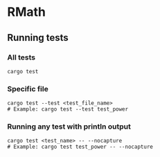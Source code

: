 # RMath

## Running tests
### All tests
```shell
cargo test
```

### Specific file
```shell
cargo test --test <test_file_name>
# Example: cargo test --test test_power
```

### Running any test with println output
```shell
cargo test <test_name> -- --nocapture
# Example: cargo test test_power -- --nocapture 
```
